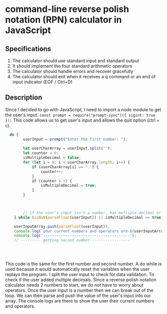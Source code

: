 # command-line reverse polish notation (RPN) calculator in JavaScript

## Specifications
1. The calculator should use standard input and standard output
2. It should implement the four standard arithmetic operators
3. The calculator should handle errors and recover gracefully
4. The calculator should exit when it receives a q command or an end of input indicator (EOF / Ctrl+D)

## Description
Since I decided to go with JavaScript, I need to import a node module to get the user's input. 
``const prompt = require("prompt-sync")({ sigint: true });`` This code allows us to get user's input and allows the quit option (ctrl + c).



``` javascript 
  do {
        userInput = prompt("Enter the first number: ");
       
        let userCharArray = userInput.split('');
        let counter = 0;
        isMultipleDecimal = false;
        for (let i = 0; i < userCharArray.length; i++) {
            if (userCharArray[i] == '.') {
                counter++;
            }
            if (counter > 1) {
                isMultipleDecimal = true;
            }
        }

      

        // if the user's input isn't a number, has multiple decimal or is '.'
    } while (isNaN(parseFloat(userInput)) || isMultipleDecimal == true);

    userInputArray.push(parseFloat(userInput));
    console.log(`your current numbers and operators are ${userInputArray}`);
    console.log('---------------------------------------');
    // --------- getting second number------------------
    
 
    
```
This code is the same for the first number and second number. A do while is used because it would automatically reset the variables when the user replays the program. I split the user input to check for data validation. To check if the user added multiple decimals. Since a reverse polish notation calculator needs 2 numbers to start, we do not have to worry about operators. Once the user input is a number then we can break out of the loop. We can then parse and push the value of the user's input into our array. The console logs are there to show the user their current numbers and operators. 
